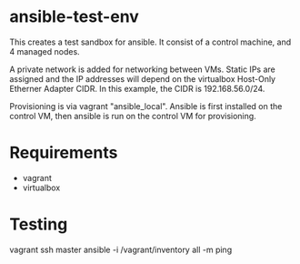# ansible-test-env

This creates a test sandbox for ansible. It consist of a control machine, and 4 managed
nodes. 

A private network is added for networking between VMs. Static IPs are assigned and the IP
addresses will depend on the virtualbox Host-Only Etherner Adapter CIDR. In this example, the
CIDR is 192.168.56.0/24.

Provisioning is via vagrant "ansible_local".  Ansible is first installed on the control VM,
then ansible is run on the control VM for provisioning.

# Requirements

+ vagrant
+ virtualbox

# Testing

vagrant ssh master
ansible -i /vagrant/inventory all -m ping
